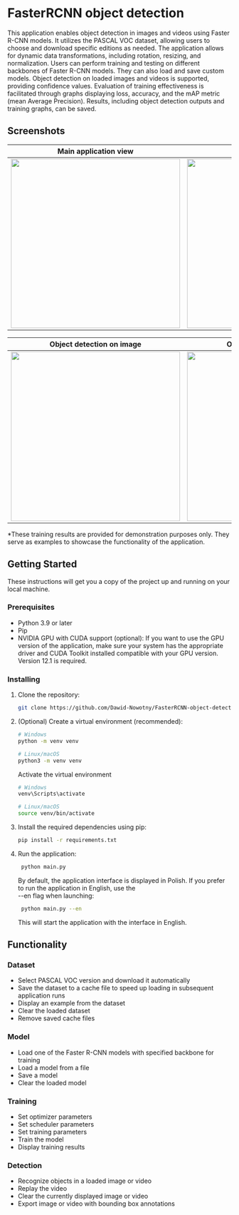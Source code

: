 # FasterRCNN object detection
This application enables object detection in images and videos using Faster R-CNN models. It utilizes the PASCAL VOC dataset, allowing users to choose and download specific editions as needed. The application allows for dynamic data transformations, including rotation, resizing, and normalization. Users can perform training and testing on different backbones of Faster R-CNN models. They can also load and save custom models.
Object detection on loaded images and videos is supported, providing confidence values. Evaluation of training effectiveness is facilitated through graphs displaying loss, accuracy, and the mAP metric (mean Average Precision). Results, including object detection outputs and training graphs, can be saved.


## Screenshots
| Main application view | Training results(*) |
| -------|--------------|
| <img src="https://github.com/Dawid-Nowotny/FasterRCNN-object-detection/assets/93731073/4d3822f4-1376-4fcf-ae2d-f7cd966f0d48" width="380">  | <img src="https://github.com/Dawid-Nowotny/FasterRCNN-object-detection/assets/93731073/0957928b-5433-4c6a-a0e1-2a01a7ad777c" width="380"> |

| Object detection on image | Object detection on video |
| --------------|--------------|
| <img src="https://github.com/Dawid-Nowotny/FasterRCNN-object-detection/assets/93731073/9e71bcf1-3820-45fe-ba68-442a79f614ec" width="380">  | <img src="https://github.com/Dawid-Nowotny/FasterRCNN-object-detection/assets/93731073/480c4ac2-1fda-49d4-afe0-e19b709a7079" width="380"> |

*These training results are provided for demonstration purposes only. They serve as examples to showcase the functionality of the application.

## Getting Started
These instructions will get you a copy of the project up and running on your local machine.

### Prerequisites
- Python 3.9 or later
- Pip
- NVIDIA GPU with CUDA support (optional): If you want to use the GPU version of the application, make sure your system has the appropriate driver and CUDA Toolkit installed compatible with your GPU version. Version 12.1 is required.

### Installing
1. Clone the repository:
    ```bash
    git clone https://github.com/Dawid-Nowotny/FasterRCNN-object-detection.git
    ```
2. (Optional) Create a virtual environment (recommended):
    ```bash
    # Windows
    python -m venv venv

    # Linux/macOS
    python3 -m venv venv
    ```

    Activate the virtual environment
    ```bash
    # Windows
    venv\Scripts\activate
    
    # Linux/macOS
    source venv/bin/activate
    ```

3. Install the required dependencies using pip:
    ```bash
    pip install -r requirements.txt
    ```

4. Run the application:
   ```bash
    python main.py
   ```
   By default, the application interface is displayed in Polish. If you prefer to run the application in English, use the <br>--en flag when launching:
   ```bash
    python main.py --en
   ```
   This will start the application with the interface in English.

## Functionality
### Dataset
- Select PASCAL VOC version and download it automatically
- Save the dataset to a cache file to speed up loading in subsequent application runs
- Display an example from the dataset
- Clear the loaded dataset
- Remove saved cache files

### Model
- Load one of the Faster R-CNN models with specified backbone for training
- Load a model from a file
- Save a model
- Clear the loaded model

### Training
- Set optimizer parameters
- Set scheduler parameters
- Set training parameters
- Train the model
- Display training results

### Detection
- Recognize objects in a loaded image or video
- Replay the video
- Clear the currently displayed image or video
- Export image or video with bounding box annotations
